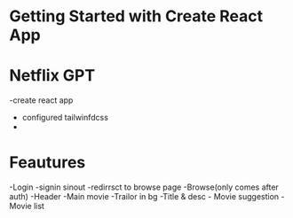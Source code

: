 # Getting Started with Create React App

# Netflix GPT
 -create react app
 - configured tailwinfdcss
 -

 # Feautures
-Login
    -signin sinout
    -redirrsct to browse page
 -Browse(only comes after auth)
    -Header
    -Main movie
         -Trailor in bg
         -Title & desc
         - Movie suggestion 
         -Movie list
